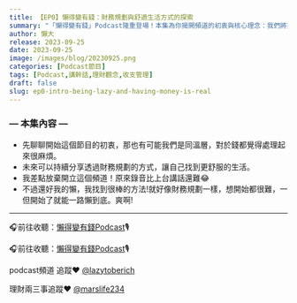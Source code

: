 ```yaml
---
title: 【EP0】懶得變有錢：財務規劃與舒適生活方式的探索
summary: "「懶得變有錢」Podcast隆重登場！本集為你揭開頻道的初衷與核心理念：我們將探索如何透過聰明的財務規劃，找到一條更省力、更舒適的致富之路，讓你懶懶地變有錢成為可能。"
author: 懶大
release: 2023-09-25
date: 2023-09-25
image: /images/blog/20230925.png
categories: [Podcast節目]
tags: [Podcast,講幹話,理財觀念,收支管理]
draft: false
slug: ep0-intro-being-lazy-and-having-money-is-real
---
```

### — 本集內容 —

- 先聊聊開始這個節目的初衷，那也有可能我們是同溫層，對於錢都覺得處理起來很麻煩。
- 未來可以持續分享透過財務規劃的方式，讓自己找到更舒服的生活。
- 我差點放棄開立這個頻道！原來錄音比上台講話還難😂
- 不過還好我的懶，我找到很棒的方法!就好像財務規劃一樣，想開始都很難，一但開始了就能一路懶到底。爽啊!

---


🎧前往收聽：[懶得變有錢Podcast](https://solink.soundon.fm/episode/a9c93fb4-d744-4a5e-96a0-f0bf291d490a)🎙️

🎧前往收聽：[懶得變有錢Podcast](https://solink.soundon.fm/episode/a9c93fb4-d744-4a5e-96a0-f0bf291d490a)🎙️

podcast頻道 追蹤❤️ [@lazytoberich](https://www.instagram.com/lazytoberich/)

理財兩三事追蹤❤️ [@marslife234](https://www.instagram.com/marslife234/)



